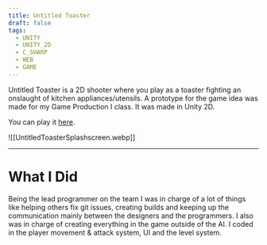 ```yaml
---
title: Untitled Toaster
draft: false
tags:
  - UNITY
  - UNITY_2D
  - C_SHARP
  - WEB
  - GAME
---
```

Untitled Toaster is a 2D shooter where you play as a toaster fighting an onslaught of kitchen appliances/utensils. A prototype for the game idea was made for my Game Production I class. It was made in Unity 2D.

You can play it [here](https://minoqi.itch.io/untitled-toaster-prototype).

![[UntitledToasterSplashscreen.webp]]

---
# What I Did
Being the lead programmer on the team I was in charge of a lot of things like helping others fix git issues, creating builds and keeping up the communication mainly between the designers and the programmers. I also was in charge of creating everything in the game outside of the AI. I coded in the player movement & attack system, UI and the level system.